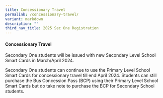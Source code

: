 ```yaml
---
title: Concessionary Travel
permalink: /concessionary-travel/
variant: markdown
description: ""
third_nav_title: 2025 Sec One Registration
---
```

#### Concessionary Travel
Secondary One students will be issued with new Secondary Level School Smart Cards in March/April 2024.

  

Secondary One students can continue to use the Primary Level School Smart Cards for concessionary travel till end April 2024.  Students can still purchase the Bus Concession Pass (BCP) using their Primary Level School Smart Cards but do take note to purchase the BCP for Secondary School students.
